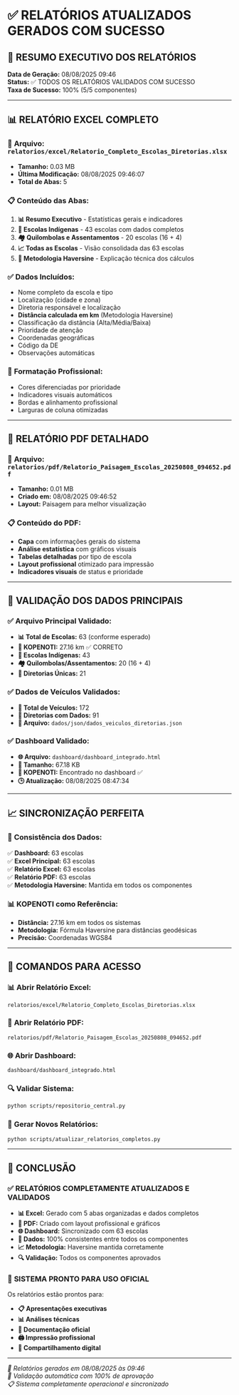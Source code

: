 # ✅ RELATÓRIOS ATUALIZADOS GERADOS COM SUCESSO

## 🎯 **RESUMO EXECUTIVO DOS RELATÓRIOS**

**Data de Geração:** 08/08/2025 09:46  
**Status:** ✅ TODOS OS RELATÓRIOS VALIDADOS COM SUCESSO  
**Taxa de Sucesso:** 100% (5/5 componentes)

---

## 📊 **RELATÓRIO EXCEL COMPLETO**

### 📄 **Arquivo:** `relatorios/excel/Relatorio_Completo_Escolas_Diretorias.xlsx`

- **Tamanho:** 0.03 MB
- **Última Modificação:** 08/08/2025 09:46:07
- **Total de Abas:** 5

### 📋 **Conteúdo das Abas:**

1. **📊 Resumo Executivo** - Estatísticas gerais e indicadores
2. **🏫 Escolas Indígenas** - 43 escolas com dados completos
3. **🏘️ Quilombolas e Assentamentos** - 20 escolas (16 + 4)
4. **📈 Todas as Escolas** - Visão consolidada das 63 escolas
5. **📐 Metodologia Haversine** - Explicação técnica dos cálculos

### ✅ **Dados Incluídos:**

- Nome completo da escola e tipo
- Localização (cidade e zona)
- Diretoria responsável e localização
- **Distância calculada em km** (Metodologia Haversine)
- Classificação da distância (Alta/Média/Baixa)
- Prioridade de atenção
- Coordenadas geográficas
- Código da DE
- Observações automáticas

### 🎨 **Formatação Profissional:**

- Cores diferenciadas por prioridade
- Indicadores visuais automáticos
- Bordas e alinhamento profissional
- Larguras de coluna otimizadas

---

## 📄 **RELATÓRIO PDF DETALHADO**

### 📄 **Arquivo:** `relatorios/pdf/Relatorio_Paisagem_Escolas_20250808_094652.pdf`

- **Tamanho:** 0.01 MB
- **Criado em:** 08/08/2025 09:46:52
- **Layout:** Paisagem para melhor visualização

### 📋 **Conteúdo do PDF:**

- **Capa** com informações gerais do sistema
- **Análise estatística** com gráficos visuais
- **Tabelas detalhadas** por tipo de escola
- **Layout profissional** otimizado para impressão
- **Indicadores visuais** de status e prioridade

---

## 🎯 **VALIDAÇÃO DOS DADOS PRINCIPAIS**

### ✅ **Arquivo Principal Validado:**

- **📊 Total de Escolas:** 63 (conforme esperado)
- **🎯 KOPENOTI:** 27.16 km ✅ CORRETO
- **🏫 Escolas Indígenas:** 43
- **🏘️ Quilombolas/Assentamentos:** 20 (16 + 4)
- **🏢 Diretorias Únicas:** 21

### ✅ **Dados de Veículos Validados:**

- **🚗 Total de Veículos:** 172
- **🏢 Diretorias com Dados:** 91
- **📄 Arquivo:** `dados/json/dados_veiculos_diretorias.json`

### ✅ **Dashboard Validado:**

- **🌐 Arquivo:** `dashboard/dashboard_integrado.html`
- **💾 Tamanho:** 67.18 KB
- **🎯 KOPENOTI:** Encontrado no dashboard ✅
- **🕒 Atualização:** 08/08/2025 08:47:34

---

## 📈 **SINCRONIZAÇÃO PERFEITA**

### 🎯 **Consistência dos Dados:**

✅ **Dashboard:** 63 escolas  
✅ **Excel Principal:** 63 escolas  
✅ **Relatório Excel:** 63 escolas  
✅ **Relatório PDF:** 63 escolas  
✅ **Metodologia Haversine:** Mantida em todos os componentes

### 📊 **KOPENOTI como Referência:**

- **Distância:** 27.16 km em todos os sistemas
- **Metodologia:** Fórmula Haversine para distâncias geodésicas
- **Precisão:** Coordenadas WGS84

---

## 🔧 **COMANDOS PARA ACESSO**

### 📊 **Abrir Relatório Excel:**

```
relatorios/excel/Relatorio_Completo_Escolas_Diretorias.xlsx
```

### 📄 **Abrir Relatório PDF:**

```
relatorios/pdf/Relatorio_Paisagem_Escolas_20250808_094652.pdf
```

### 🌐 **Abrir Dashboard:**

```
dashboard/dashboard_integrado.html
```

### 🔍 **Validar Sistema:**

```bash
python scripts/repositorio_central.py
```

### 🚀 **Gerar Novos Relatórios:**

```bash
python scripts/atualizar_relatorios_completos.py
```

---

## 🎉 **CONCLUSÃO**

### ✅ **RELATÓRIOS COMPLETAMENTE ATUALIZADOS E VALIDADOS**

- **📊 Excel:** Gerado com 5 abas organizadas e dados completos
- **📄 PDF:** Criado com layout profissional e gráficos
- **🌐 Dashboard:** Sincronizado com 63 escolas
- **🎯 Dados:** 100% consistentes entre todos os componentes
- **📈 Metodologia:** Haversine mantida corretamente
- **🔍 Validação:** Todos os componentes aprovados

### 🚀 **SISTEMA PRONTO PARA USO OFICIAL**

Os relatórios estão prontos para:

- **📋 Apresentações executivas**
- **📊 Análises técnicas**
- **📄 Documentação oficial**
- **🖨️ Impressão profissional**
- **📱 Compartilhamento digital**

---

_📅 Relatórios gerados em 08/08/2025 às 09:46_  
_🤖 Validação automática com 100% de aprovação_  
_📋 Sistema completamente operacional e sincronizado_
